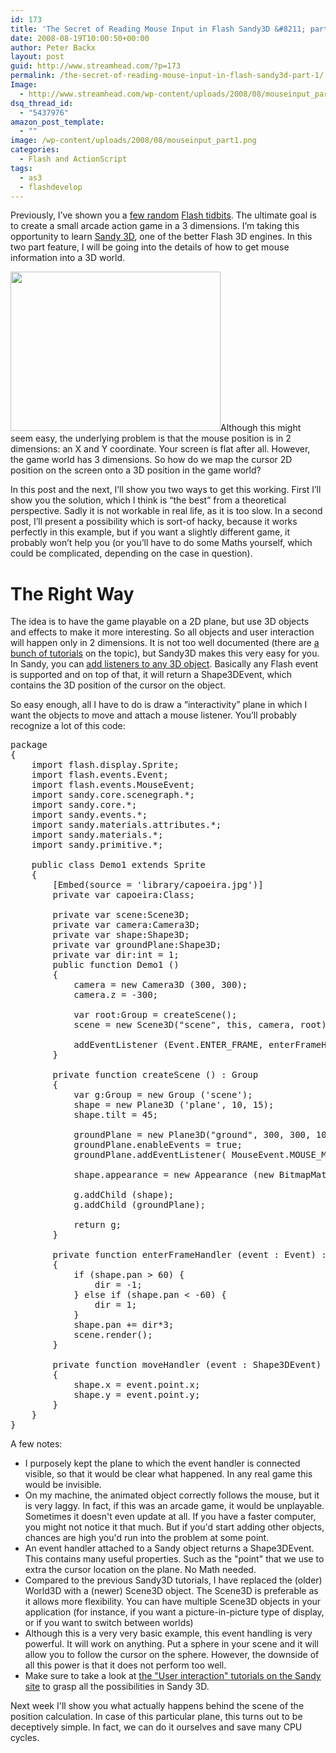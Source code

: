 ```yaml
---
id: 173
title: 'The Secret of Reading Mouse Input in Flash Sandy3D &#8211; part 1'
date: 2008-08-19T10:00:50+00:00
author: Peter Backx
layout: post
guid: http://www.streamhead.com/?p=173
permalink: /the-secret-of-reading-mouse-input-in-flash-sandy3d-part-1/
Image:
  - http://www.streamhead.com/wp-content/uploads/2008/08/mouseinput_part1.png
dsq_thread_id:
  - "5437976"
amazon_post_template:
  - ""
image: /wp-content/uploads/2008/08/mouseinput_part1.png
categories:
  - Flash and ActionScript
tags:
  - as3
  - flashdevelop
---
```

Previously, I&#8217;ve shown you a <a title="Sandy3D and FlashDevelop" href="http://www.streamhead.com/?p=74" target="_blank">few random</a> <a title="images in FlashDevelop" href="http://www.streamhead.com/?p=98" target="_blank">Flash tidbits</a>. The ultimate goal is to create a small arcade action game in a 3 dimensions. I&#8217;m taking this opportunity to learn <a title="Flash Sandy 3D engine" href="http://www.flashsandy.org/" target="_blank">Sandy 3D</a>, one of the better Flash 3D engines. In this two part feature, I will be going into the details of how to get mouse information into a 3D world.

<img class="alignleft size-full wp-image-184" title="2d to 3d mapping" src="http://www.streamhead.com/wp-content/uploads/2008/08/2dto3d.png" alt="" width="336" height="255" srcset="http://www.streamhead.com/wp-content/uploads/2008/08/2dto3d.png 336w, http://www.streamhead.com/wp-content/uploads/2008/08/2dto3d-300x227.png 300w" sizes="(max-width: 336px) 100vw, 336px" />Although this might seem easy, the underlying problem is that the mouse position is in 2 dimensions: an X and Y coordinate. Your screen is flat after all. However, the game world has 3 dimensions. So how do we map the cursor 2D position on the screen onto a 3D position in the game world?

In this post and the next, I&#8217;ll show you two ways to get this working. First I&#8217;ll show you the solution, which I think is &#8220;the best&#8221; from a theoretical perspective. Sadly it is not workable in real life, as it is too slow. In a second post, I&#8217;ll present a possibility which is sort-of hacky, because it works perfectly in this example, but if you want a slightly different game, it probably won&#8217;t help you (or you&#8217;ll have to do some Maths yourself, which could be complicated, depending on the case in question).

# The Right Way

The idea is to have the game playable on a 2D plane, but use 3D objects and effects to make it more interesting. So all objects and user interaction will happen only in 2 dimensions. It is not too well documented (there are <a href="http://www.flashsandy.org/tutorials/3.0/sandy_cs3_tut18" target="_blank">a bunch of tutorials</a> on the topic), but Sandy3D makes this very easy for you. In Sandy, you can <a title="Node addEventListener" href="http://sandy.googlecode.com/svn/trunk/sandy/as3/branches/3.0.2/docs/sandy/core/scenegraph/Node.html#addEventListener()" target="_blank">add listeners to any 3D object</a>. Basically any Flash event is supported and on top of that, it will return a Shape3DEvent, which contains the 3D position of the cursor on the object.

So easy enough, all I have to do is draw a &#8220;interactivity&#8221; plane in which I want the objects to move and attach a mouse listener. You&#8217;ll probably recognize a lot of this code:

<pre lang="ActionScript">package
{
	import flash.display.Sprite;
	import flash.events.Event;
	import flash.events.MouseEvent;
	import sandy.core.scenegraph.*;
	import sandy.core.*;
	import sandy.events.*;
	import sandy.materials.attributes.*;
	import sandy.materials.*;
	import sandy.primitive.*;

	public class Demo1 extends Sprite
	{
		[Embed(source = 'library/capoeira.jpg')]
		private var capoeira:Class;

		private var scene:Scene3D;
		private var camera:Camera3D;
		private var shape:Shape3D;
		private var groundPlane:Shape3D;
		private var dir:int = 1;
		public function Demo1 ()
		{
			camera = new Camera3D (300, 300);
			camera.z = -300;

			var root:Group = createScene();
			scene = new Scene3D("scene", this, camera, root);

			addEventListener (Event.ENTER_FRAME, enterFrameHandler);
		}

		private function createScene () : Group
		{
			var g:Group = new Group ('scene');
			shape = new Plane3D ('plane', 10, 15);
			shape.tilt = 45;

			groundPlane = new Plane3D("ground", 300, 300, 10, 10);
			groundPlane.enableEvents = true;
			groundPlane.addEventListener( MouseEvent.MOUSE_MOVE, moveHandler);

			shape.appearance = new Appearance (new BitmapMaterial (new capoeira ().bitmapData));

			g.addChild (shape);
			g.addChild (groundPlane);

			return g;
		}

		private function enterFrameHandler (event : Event) : void
		{
			if (shape.pan > 60) {
				dir = -1;
			} else if (shape.pan &lt; -60) {
				dir = 1;
			}
			shape.pan += dir*3;
			scene.render();
		}

		private function moveHandler (event : Shape3DEvent) : void
		{
			shape.x = event.point.x;
			shape.y = event.point.y;
		}
	}
}</pre>



A few notes:

  * I purposely kept the plane to which the event handler is connected visible, so that it would be clear what happened. In any real game this would be invisible.
  * On my machine, the animated object correctly follows the mouse, but it is very laggy. In fact, if this was an arcade game, it would be unplayable. Sometimes it doesn't even update at all. If you have a faster computer, you might not notice it that much. But if you'd start adding other objects, chances are high you'd run into the problem at some point.
  * An event handler attached to a Sandy object returns a Shape3DEvent. This contains many useful properties. Such as the "point" that we use to extra the cursor location on the plane. No Math needed.
  * Compared to the previous Sandy3D tutorials, I have replaced the (older) World3D with a (newer) Scene3D object. The Scene3D is preferable as it allows more flexibility. You can have multiple Scene3D objects in your application (for instance, if you want a picture-in-picture type of display, or if you want to switch between worlds)
  * Although this is a very very basic example, this event handling is very powerful. It will work on anything. Put a sphere in your scene and it will allow you to follow the cursor on the sphere. However, the downside of all this power is that it does not perform too well.
  * Make sure to take a look at <a title="Sandy 3D tutorials" href="http://www.flashsandy.org/tutorials/3.0" target="_blank">the "User interaction" tutorials on the Sandy site</a> to grasp all the possibilities in Sandy 3D.

Next week I'll show you what actually happens behind the scene of the position calculation. In case of this particular plane, this turns out to be deceptively simple. In fact, we can do it ourselves and save many CPU cycles.

<!-- AddThis Advanced Settings generic via filter on the_content -->

<!-- AddThis Share Buttons generic via filter on the_content -->